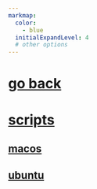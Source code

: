 ```yaml
---
markmap:
  color:
    - blue
  initialExpandLevel: 4
  # other options
---
```


# [go back](../index.html)
# [scripts](scripts/index.html)
## [macos](scripts/macos/index.html)
## [ubuntu](scripts/ubuntu/index.html)
